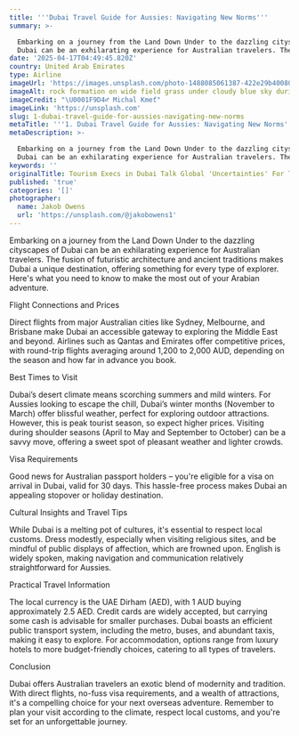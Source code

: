```yaml
---
title: '''Dubai Travel Guide for Aussies: Navigating New Norms'''
summary: >-

  Embarking on a journey from the Land Down Under to the dazzling cityscapes of
  Dubai can be an exhilarating experience for Australian travelers. The f...
date: '2025-04-17T04:49:45.820Z'
country: United Arab Emirates
type: Airline
imageUrl: 'https://images.unsplash.com/photo-1488085061387-422e29b40080'
imageAlt: rock formation on wide field grass under cloudy blue sky during daytime
imageCredit: "\U0001F9D4‍♂️ Michal Kmeť"
imageLink: 'https://unsplash.com'
slug: 1-dubai-travel-guide-for-aussies-navigating-new-norms
metaTitle: '''1. Dubai Travel Guide for Aussies: Navigating New Norms'''
metaDescription: >-

  Embarking on a journey from the Land Down Under to the dazzling cityscapes of
  Dubai can be an exhilarating experience for Australian travelers. The f...
keywords: ''
originalTitle: Tourism Execs in Dubai Talk Global 'Uncertainties' For Travel - Skift
published: 'true'
categories: '[]'
photographer:
  name: Jakob Owens
  url: 'https://unsplash.com/@jakobowens1'
---
```








Embarking on a journey from the Land Down Under to the dazzling cityscapes of Dubai can be an exhilarating experience for Australian travelers. The fusion of futuristic architecture and ancient traditions makes Dubai a unique destination, offering something for every type of explorer. Here's what you need to know to make the most out of your Arabian adventure.

Flight Connections and Prices

Direct flights from major Australian cities like Sydney, Melbourne, and Brisbane make Dubai an accessible gateway to exploring the Middle East and beyond. Airlines such as Qantas and Emirates offer competitive prices, with round-trip flights averaging around 1,200 to 2,000 AUD, depending on the season and how far in advance you book.

Best Times to Visit

Dubai’s desert climate means scorching summers and mild winters. For Aussies looking to escape the chill, Dubai’s winter months (November to March) offer blissful weather, perfect for exploring outdoor attractions. However, this is peak tourist season, so expect higher prices. Visiting during shoulder seasons (April to May and September to October) can be a savvy move, offering a sweet spot of pleasant weather and lighter crowds.

Visa Requirements

Good news for Australian passport holders – you're eligible for a visa on arrival in Dubai, valid for 30 days. This hassle-free process makes Dubai an appealing stopover or holiday destination.

Cultural Insights and Travel Tips

While Dubai is a melting pot of cultures, it's essential to respect local customs. Dress modestly, especially when visiting religious sites, and be mindful of public displays of affection, which are frowned upon. English is widely spoken, making navigation and communication relatively straightforward for Aussies.

Practical Travel Information

The local currency is the UAE Dirham (AED), with 1 AUD buying approximately 2.5 AED. Credit cards are widely accepted, but carrying some cash is advisable for smaller purchases. Dubai boasts an efficient public transport system, including the metro, buses, and abundant taxis, making it easy to explore. For accommodation, options range from luxury hotels to more budget-friendly choices, catering to all types of travelers.

Conclusion

Dubai offers Australian travelers an exotic blend of modernity and tradition. With direct flights, no-fuss visa requirements, and a wealth of attractions, it's a compelling choice for your next overseas adventure. Remember to plan your visit according to the climate, respect local customs, and you're set for an unforgettable journey.
